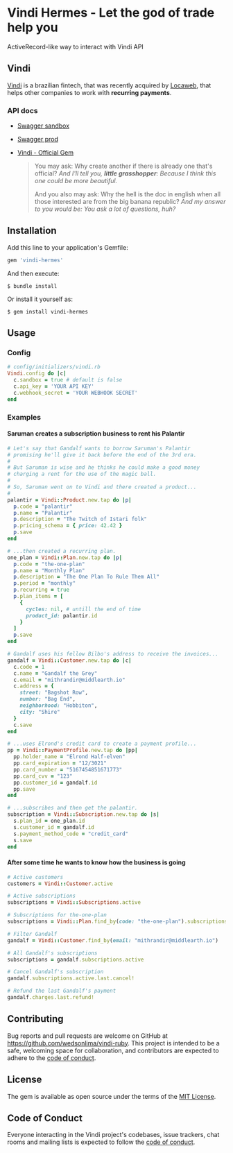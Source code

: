 # **Vindi** **Her**mes - Let the god of trade help you

ActiveRecord-like way to interact with Vindi API

## Vindi

[Vindi](https://vindi.com.br) is a brazilian fintech, that was recently acquired by [Locaweb](https://blog.vindi.com.br/agora-a-vindi-faz-parte-do-grupo-locaweb), that helps other companies to work with **recurring payments**.

### API docs

  * [Swagger sandbox](https://vindi.github.io/api-docs/dist/?url=https://sandbox-app.vindi.com.br/api/v1/docs#/)
  * [Swagger prod](https://vindi.github.io/api-docs/dist)
  *
    [Vindi - Official Gem](https://github.com/vindi/vindi-ruby)

    > You may ask: Why create another if there is already one that's official?
    > *And I'll tell you, **little grasshopper**: Because I think this one could be more beautiful.*
    >
    > And you also may ask: Why the hell is the doc in english when all those interested are from the big banana republic?
    > *And my answer to you would be: You ask a lot of questions, huh?*

## Installation

Add this line to your application's Gemfile:

```ruby
gem 'vindi-hermes'
```

And then execute:

    $ bundle install

Or install it yourself as:

    $ gem install vindi-hermes

## Usage

### Config

```ruby
# config/initializers/vindi.rb
Vindi.config do |c|
  c.sandbox = true # default is false
  c.api_key = 'YOUR API KEY'
  c.webhook_secret = 'YOUR WEBHOOK SECRET'
end
```

### Examples

#### Saruman creates a subscription business to rent his Palantir

```ruby
# Let's say that Gandalf wants to borrow Saruman's Palantir
# promising he'll give it back before the end of the 3rd era.
#
# But Saruman is wise and he thinks he could make a good money
# charging a rent for the use of the magic ball.
#
# So, Saruman went on to Vindi and there created a product...
#
palantir = Vindi::Product.new.tap do |p|
  p.code = "palantir"
  p.name = "Palantir"
  p.description = "The Twitch of Istari folk"
  p.pricing_schema = { price: 42.42 }
  p.save
end

# ...then created a recurring plan.
one_plan = Vindi::Plan.new.tap do |p|
  p.code = "the-one-plan"
  p.name = "Monthly Plan"
  p.description = "The One Plan To Rule Them All"
  p.period = "monthly"
  p.recurring = true
  p.plan_items = [
    {
      cycles: nil, # untill the end of time
      product_id: palantir.id
    }
  ]
  p.save
end

# Gandalf uses his fellow Bilbo's address to receive the invoices...
gandalf = Vindi::Customer.new.tap do |c|
  c.code = 1
  c.name = "Gandalf the Grey"
  c.email = "mithrandir@middlearth.io"
  c.address = {
    street: "Bagshot Row",
    number: "Bag End",
    neighborhood: "Hobbiton",
    city: "Shire"
  }
  c.save
end

# ...uses Elrond's credit card to create a payment profile...
pp = Vindi::PaymentProfile.new.tap do |pp|
  pp.holder_name = "Elrond Half-elven"
  pp.card_expiration = "12/3021"
  pp.card_number = "5167454851671773"
  pp.card_cvv = "123"
  pp.customer_id = gandalf.id
  pp.save
end

# ...subscribes and then get the palantir.
subscription = Vindi::Subscription.new.tap do |s|
  s.plan_id = one_plan.id
  s.customer_id = gandalf.id
  s.payment_method_code = "credit_card"
  s.save
end
```

#### After some time he wants to know how the business is going

```ruby
# Active customers
customers = Vindi::Customer.active

# Active subscriptions
subscriptions = Vindi::Subscriptions.active

# Subscriptions for the-one-plan
subscriptions = Vindi::Plan.find_by(code: "the-one-plan").subscriptions

# Filter Gandalf
gandalf = Vindi::Customer.find_by(email: "mithrandir@middlearth.io")

# All Gandalf's subscriptions
subscriptions = gandalf.subscriptions.active

# Cancel Gandalf's subscription
gandalf.subscriptions.active.last.cancel!

# Refund the last Gandalf's payment
gandalf.charges.last.refund!
```

## Contributing

Bug reports and pull requests are welcome on GitHub at https://github.com/wedsonlima/vindi-ruby. This project is intended to be a safe, welcoming space for collaboration, and contributors are expected to adhere to the [code of conduct](https://github.com/wedsonlima/vindi-ruby/blob/main/CODE_OF_CONDUCT.md).

## License

The gem is available as open source under the terms of the [MIT License](https://opensource.org/licenses/MIT).

## Code of Conduct

Everyone interacting in the Vindi project's codebases, issue trackers, chat rooms and mailing lists is expected to follow the [code of conduct](https://github.com/wedsonlima/vindi-ruby/blob/main/CODE_OF_CONDUCT.md).
